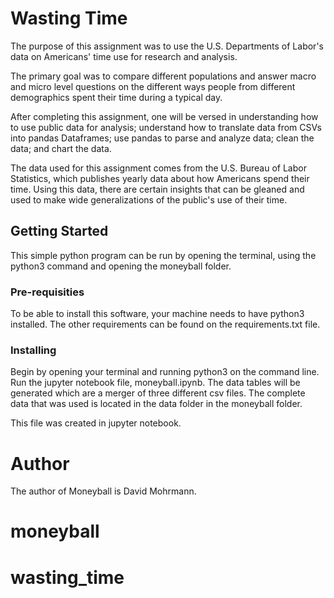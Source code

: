 # Wasting Time

The purpose of this assignment was to use the U.S. Departments of Labor's data on Americans' time use for research and analysis.

The primary goal was to compare different populations and answer macro and micro level questions on the different ways people from different demographics spent their time during a typical day.

After completing this assignment, one will be versed in understanding how to use public data for analysis; understand how to translate data from CSVs into pandas Dataframes; use pandas to parse and analyze data; clean the data; and chart the data.

The data used for this assignment comes from the U.S. Bureau of Labor Statistics, which publishes yearly data about how Americans spend their time. Using this data, there are certain insights that can be gleaned and used to make wide generalizations of the public's use of their time.

## Getting Started

This simple python program can be run by opening the terminal, using the python3 command and opening the moneyball folder.

### Pre-requisities

To be able to install this software, your machine needs to have python3 installed. The other requirements can be found on the requirements.txt file.

### Installing

Begin by opening your terminal and running python3 on the command line. Run the jupyter notebook file, moneyball.ipynb.
The data tables will be generated which are a merger of three different csv files.
The complete data that was used is located in the data folder in the moneyball folder.

This file was created in jupyter notebook.

# Author

The author of Moneyball is David Mohrmann.
# moneyball
# wasting_time
